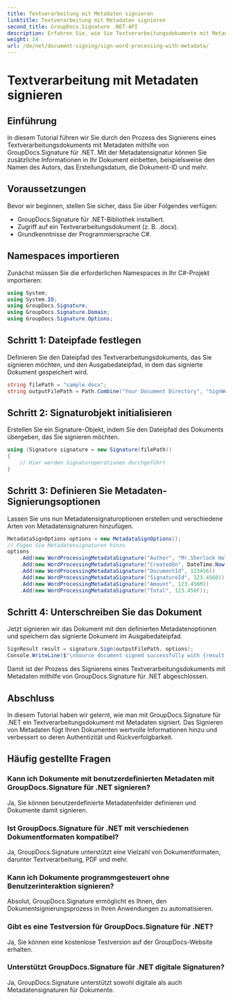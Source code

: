 ```yaml
---
title: Textverarbeitung mit Metadaten signieren
linktitle: Textverarbeitung mit Metadaten signieren
second_title: GroupDocs.Signature .NET-API
description: Erfahren Sie, wie Sie Textverarbeitungsdokumente mit Metadaten mit GroupDocs.Signature für .NET signieren. Verbessern Sie die Authentizität und Rückverfolgbarkeit von Dokumenten.
weight: 14
url: /de/net/document-signing/sign-word-processing-with-metadata/
---
```


# Textverarbeitung mit Metadaten signieren

## Einführung
In diesem Tutorial führen wir Sie durch den Prozess des Signierens eines Textverarbeitungsdokuments mit Metadaten mithilfe von GroupDocs.Signature für .NET. Mit der Metadatensignatur können Sie zusätzliche Informationen in Ihr Dokument einbetten, beispielsweise den Namen des Autors, das Erstellungsdatum, die Dokument-ID und mehr.
## Voraussetzungen
Bevor wir beginnen, stellen Sie sicher, dass Sie über Folgendes verfügen:
- GroupDocs.Signature für .NET-Bibliothek installiert.
- Zugriff auf ein Textverarbeitungsdokument (z. B. .docx).
- Grundkenntnisse der Programmiersprache C#.

## Namespaces importieren
Zunächst müssen Sie die erforderlichen Namespaces in Ihr C#-Projekt importieren:
```csharp
using System;
using System.IO;
using GroupDocs.Signature;
using GroupDocs.Signature.Domain;
using GroupDocs.Signature.Options;
```
## Schritt 1: Dateipfade festlegen
Definieren Sie den Dateipfad des Textverarbeitungsdokuments, das Sie signieren möchten, und den Ausgabedateipfad, in dem das signierte Dokument gespeichert wird.
```csharp
string filePath = "sample.docx";
string outputFilePath = Path.Combine("Your Document Directory", "SignWordProcessingWithMetadata", "SignedWithMetadata.docx");
```
## Schritt 2: Signaturobjekt initialisieren
Erstellen Sie ein Signature-Objekt, indem Sie den Dateipfad des Dokuments übergeben, das Sie signieren möchten.
```csharp
using (Signature signature = new Signature(filePath))
{
    // Hier werden Signaturoperationen durchgeführt
}
```
## Schritt 3: Definieren Sie Metadaten-Signierungsoptionen
Lassen Sie uns nun Metadatensignaturoptionen erstellen und verschiedene Arten von Metadatensignaturen hinzufügen.
```csharp
MetadataSignOptions options = new MetadataSignOptions();
// Fügen Sie Metadatensignaturen hinzu
options
    .Add(new WordProcessingMetadataSignature("Author", "Mr.Sherlock Holmes")) // String-Wert
    .Add(new WordProcessingMetadataSignature("CreatedOn", DateTime.Now))      // DateTime-Werte
    .Add(new WordProcessingMetadataSignature("DocumentId", 123456))           // Integer Wert
    .Add(new WordProcessingMetadataSignature("SignatureId", 123.456D))        // Doppelter Wert
    .Add(new WordProcessingMetadataSignature("Amount", 123.456M))             // Dezimalwert
    .Add(new WordProcessingMetadataSignature("Total", 123.456F));             // Float-Wert
```
## Schritt 4: Unterschreiben Sie das Dokument
Jetzt signieren wir das Dokument mit den definierten Metadatenoptionen und speichern das signierte Dokument im Ausgabedateipfad.
```csharp
SignResult result = signature.Sign(outputFilePath, options);
Console.WriteLine($"\nSource document signed successfully with {result.Succeeded.Count} signature(s).\nFile saved at {outputFilePath}.");
```
Damit ist der Prozess des Signierens eines Textverarbeitungsdokuments mit Metadaten mithilfe von GroupDocs.Signature für .NET abgeschlossen.

## Abschluss
In diesem Tutorial haben wir gelernt, wie man mit GroupDocs.Signature für .NET ein Textverarbeitungsdokument mit Metadaten signiert. Das Signieren von Metadaten fügt Ihren Dokumenten wertvolle Informationen hinzu und verbessert so deren Authentizität und Rückverfolgbarkeit.
## Häufig gestellte Fragen
### Kann ich Dokumente mit benutzerdefinierten Metadaten mit GroupDocs.Signature für .NET signieren?
Ja, Sie können benutzerdefinierte Metadatenfelder definieren und Dokumente damit signieren.
### Ist GroupDocs.Signature für .NET mit verschiedenen Dokumentformaten kompatibel?
Ja, GroupDocs.Signature unterstützt eine Vielzahl von Dokumentformaten, darunter Textverarbeitung, PDF und mehr.
### Kann ich Dokumente programmgesteuert ohne Benutzerinteraktion signieren?
Absolut, GroupDocs.Signature ermöglicht es Ihnen, den Dokumentsignierungsprozess in Ihren Anwendungen zu automatisieren.
### Gibt es eine Testversion für GroupDocs.Signature für .NET?
Ja, Sie können eine kostenlose Testversion auf der GroupDocs-Website erhalten.
### Unterstützt GroupDocs.Signature für .NET digitale Signaturen?
Ja, GroupDocs.Signature unterstützt sowohl digitale als auch Metadatensignaturen für Dokumente.